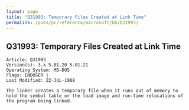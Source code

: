 ```yaml
---
layout: page
title: "Q31993: Temporary Files Created at Link Time"
permalink: /pubs/pc/reference/microsoft/kb/Q31993/
---
```


## Q31993: Temporary Files Created at Link Time

	Article: Q31993
	Version(s): 3.x 5.01.20 5.01.21
	Operating System: MS-DOS
	Flags: ENDUSER |
	Last Modified: 22-JUL-1988
	
	The linker creates a temporary file when it runs out of memory to
	hold the symbol table or the load image and run-time relocations of
	the program being linked.
